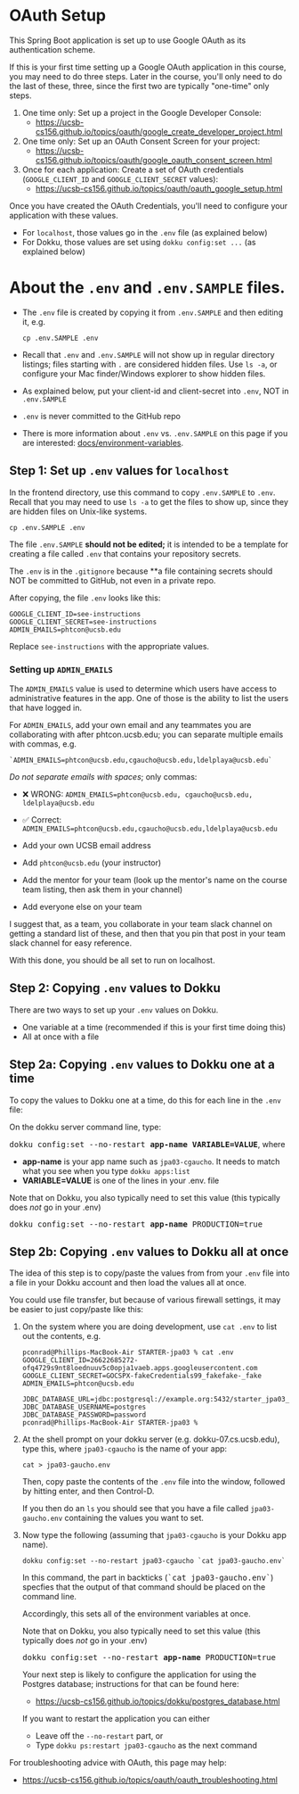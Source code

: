 # OAuth Setup

This Spring Boot application is set up to use Google OAuth as its authentication scheme.

If this is your first time setting up a Google OAuth application in this course, you may need to do three steps.
Later in the course, you'll only need to do the last of these, three, since the first two are typically "one-time" only steps.

1. One time only: Set up a project in the Google Developer Console: 
   - <https://ucsb-cs156.github.io/topics/oauth/google_create_developer_project.html>
2. One time only: Set up an OAuth Consent Screen for your project: 
   - <https://ucsb-cs156.github.io/topics/oauth/google_oauth_consent_screen.html>
3. Once for each application: Create a set of OAuth credentials (`GOOGLE_CLIENT_ID` and `GOOGLE_CLIENT_SECRET` values): 
   - <https://ucsb-cs156.github.io/topics/oauth/oauth_google_setup.html>

Once you have created the OAuth Credentials, you'll need to
configure your application with these values.

* For `localhost`, those values go in the `.env` file (as explained below)
* For Dokku, those values are set using `dokku config:set ...` (as explained below)


# About the `.env` and `.env.SAMPLE` files.

* The `.env` file is created by copying it from `.env.SAMPLE` and then editing it, e.g.
  
  ```
  cp .env.SAMPLE .env
  ```
* Recall that `.env` and `.env.SAMPLE` will not show up in regular directory listings; files starting with `.` are considered
  hidden files.  Use `ls -a`, or configure your Mac finder/Windows explorer to show hidden files.
* As explained below, put your client-id and client-secret into `.env`, NOT in `.env.SAMPLE` 
* `.env` is never committed to the GitHub repo
* There is more information about `.env` vs. `.env.SAMPLE` on this page if you are interested: [docs/environment-variables](environment-variables.md).


## Step 1: Set up `.env` values for `localhost`

In the frontend directory, use this command to copy `.env.SAMPLE` to `.env`.  Recall that you
may need to use `ls -a` to get the files to show up, since they are hidden files on Unix-like systems.

```
cp .env.SAMPLE .env
```

The file `.env.SAMPLE` **should not be edited;** it is intended to
be a template for creating a file called `.env` that contains
your repository secrets.

The `.env` is in the `.gitignore` because **a file containing secrets should NOT be committed to GitHub, not even in a private repo.

After copying, the file `.env` looks like this:

```
GOOGLE_CLIENT_ID=see-instructions
GOOGLE_CLIENT_SECRET=see-instructions
ADMIN_EMAILS=phtcon@ucsb.edu
```

Replace `see-instructions` with the appropriate values.

### Setting up `ADMIN_EMAILS`

The `ADMIN_EMAILS` value is used to determine which users have access to administrative features in the app.  One of those
is the ability to list the users that have logged in.

For `ADMIN_EMAILS`, add your own email and any teammates you are collaborating with after phtcon.ucsb.edu; you can separate multiple emails with commas, e.g.

```
`ADMIN_EMAILS=phtcon@ucsb.edu,cgaucho@ucsb.edu,ldelplaya@ucsb.edu`
```

*Do not separate emails with spaces*; only commas:
* ❌ WRONG: `ADMIN_EMAILS=phtcon@ucsb.edu, cgaucho@ucsb.edu, ldelplaya@ucsb.edu`
* ✅ Correct: `ADMIN_EMAILS=phtcon@ucsb.edu,cgaucho@ucsb.edu,ldelplaya@ucsb.edu`

* Add your own UCSB email address
* Add `phtcon@ucsb.edu` (your instructor)
* Add the mentor for your team (look up the mentor's name on the course team listing, then ask them in your channel)
* Add everyone else on your team

I suggest that, as a team, you collaborate in your team slack channel on getting a standard list of these, and then
that you pin that post in your team slack channel for easy reference.

With this done, you should be all set to run on localhost.


## Step 2: Copying `.env` values to Dokku

There are two ways to set up your `.env` values on Dokku.

* One variable at a time (recommended if this is your first time doing this)
* All at once with a file 

## Step 2a: Copying `.env` values to Dokku one at a time

To copy the values to Dokku one at a time, do this
for each line in the `.env` file:

On the dokku server command line, type:<br />

<tt>dokku config:set --no-restart <b></i>app-name VARIABLE=VALUE</i></b></tt>, where

* <b></i>app-name</i></b> is your app name such as `jpa03-cgaucho`.  It needs to match what you see when you type `dokku apps:list`
* <b></i>VARIABLE=VALUE</i></b> is one of the lines in your .env. file

Note that on Dokku, you also typically need to set this
value (this typically does *not* go in your .env)

<tt>dokku config:set --no-restart <b></i>app-name</i></b> PRODUCTION=true</tt>


## Step 2b: Copying `.env` values to Dokku all at once

The idea of this step is to copy/paste the values
from from your `.env` file into a file in your Dokku account
and then load the values all at once.

You could use file transfer, but because of various firewall settings, it may be easier to just copy/paste like this:


1. On the system where you are doing development, 
   use `cat .env` to list out the contents, e.g.

   ```
   pconrad@Phillips-MacBook-Air STARTER-jpa03 % cat .env
   GOOGLE_CLIENT_ID=26622685272-ofq4729s9nt8loednuuv5c0opja1vaeb.apps.googleusercontent.com
   GOOGLE_CLIENT_SECRET=GOCSPX-fakeCredentials99_fakefake-_fake
   ADMIN_EMAILS=phtcon@ucsb.edu

   JDBC_DATABASE_URL=jdbc:postgresql://example.org:5432/starter_jpa03_db
   JDBC_DATABASE_USERNAME=postgres
   JDBC_DATABASE_PASSWORD=password
   pconrad@Phillips-MacBook-Air STARTER-jpa03 % 
   ```

2. At the shell prompt on your dokku server (e.g. dokku-07.cs.ucsb.edu), type this, where `jpa03-cgaucho` is the name of your
app:

   ```
   cat > jpa03-gaucho.env
   ```

   Then, copy paste the contents of the `.env` file into the window, followed by hitting enter, and then Control-D.

   If you then do an `ls` you should see that you have
   a file called `jpa03-gaucho.env` containing the values
   you want to set.

3. Now type the following (assuming that `jpa03-cgaucho` is
   your Dokku app name).

   ```
   dokku config:set --no-restart jpa03-cgaucho `cat jpa03-gaucho.env`
   ```

   In this command, the part in backticks (<tt>\`cat jpa03-gaucho.env\`</tt>) specfies that the output of that command should be placed on the command line.

   Accordingly, this sets all of the environment variables at once.

   Note that on Dokku, you also typically need to set this
   value (this typically does *not* go in your .env)

   <tt>dokku config:set --no-restart <b></i>app-name</i></b> PRODUCTION=true</tt>

   Your next step is likely to configure the application
   for using the Postgres database; instructions for that
   can be found here:

   * <https://ucsb-cs156.github.io/topics/dokku/postgres_database.html>

   If you want to restart the application you can either
   * Leave off the `--no-restart` part, or
   * Type `dokku ps:restart jpa03-cgaucho` as the next command
   
For troubleshooting advice with OAuth, this page may help:

* <https://ucsb-cs156.github.io/topics/oauth/oauth_troubleshooting.html>
